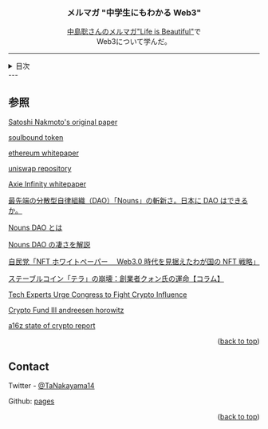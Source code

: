 <a name="readme-top"></a>

<!-- PROJECT LOGO -->
<div align="center">
  <!-- <a href="https://github.com/github_username/repo_name">
    <img src="images/logo.png" alt="Logo" width="80" height="80">
  </a> -->

<h3 align="center">メルマガ "中学生にもわかる Web3"</h3>

  <p align="center">
    <a href="https://www.mag2.com/m/0001323030">中島聡さんのメルマガ"Life is Beautiful"</a>で<br>
    Web3について学んだ。
    <br />
  </p>
</div>

---

<!-- TABLE OF CONTENTS -->
<details>
  <summary>目次</summary>
  <ol>
    <li><a href="web3index">TLDR</a></li>
    <li><a href="what-is-web3">Web3</a></li>
    <li><a href="bitcoin">Bitcoin</a></li>
    <li><a href="ethereum">Ethereum</a></li>
    <li><a href="defi">DeFi</a></li>
    <li><a href="nft">NFT</a></li>
    <li><a href="dao">DAO</a></li>
    <li><a href="fund">ファンド(a16z)</a></li>
    <li><a href="learn">Web3 学習法</a></li>
    <li><a href="reference">参照</a></li>
  </ol>
</details>
---

## 参照

[Satoshi Nakmoto's original paper](https://bitcoin.org/bitcoin.pdf)

[soulbound token](https://papers.ssrn.com/sol3/papers.cfm?abstract_id=4105763)

[ethereum whitepaper](https://ethereum.org/en/whitepaper/)

[uniswap repository](https://github.com/Uniswap)

[Axie Infinity whitepaper](https://whitepaper.axieinfinity.com/d-a-o)

[最先端の分散型自律組織（DAO）「Nouns」の斬新さ。日本に DAO はできるか。](https://rtomura-taxacc.com/nouns-dao/)

[Nouns DAO とは](https://gaiax-blockchain.com/nouns-dao)

[Nouns DAO の凄さを解説](https://alis.to/kanerin/articles/K5x8wzmNVEkZ)

[自民党「NFT ホワイトペーパー　 Web3.0 時代を見据えたわが国の NFT 戦略」](https://tomurazeirishi.com/nft-white-paper/)

[ステーブルコイン「テラ」の崩壊：創業者クォン氏の運命【コラム】](https://www.coindeskjapan.com/148712/)

[Tech Experts Urge Congress to Fight Crypto Influence](https://gizmodo.com/crypto-stablecoin-terra-blockchain-web3-1849001601)

[Crypto Fund III andreesen horowitz](https://a16z.com/2021/06/24/crypto-fund-iii/)

[a16z state of crypto report](https://a16zcrypto.com/state-of-crypto-report-a16z-2022/)

<p align="right">(<a href="#readme-top">back to top</a>)</p>

<!-- CONTACT -->

## Contact

Twitter - [@TaNakayama14](https://twitter.com/TaNakayama14)

Github: [pages](https://github.com/tnakayama256/tnakayama256.github.io)

<p align="right">(<a href="#readme-top">back to top</a>)</p>

<!-- ACKNOWLEDGMENTS -->

<!-- ## Acknowledgments
-   []() -->

<!-- MARKDOWN LINKS & IMAGES -->
<!-- https://www.markdownguide.org/basic-syntax/#reference-style-links -->
